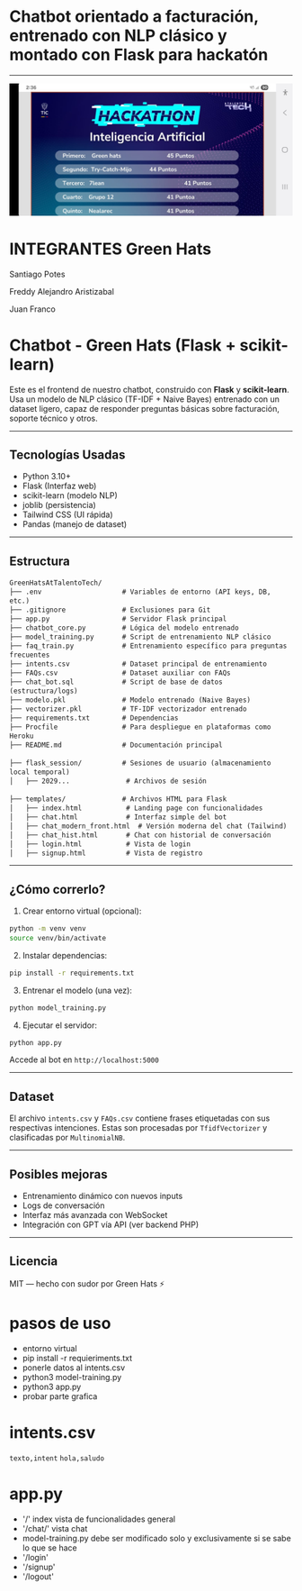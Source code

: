 
# Chatbot orientado a facturación, entrenado con NLP clásico y montado con Flask para hackatón
---
![TOP5](https://github.com/SPotes22/GreenHatsAtTalentoTech/blob/main/milestones/top5_round1.jpeg)

# INTEGRANTES Green Hats
Santiago Potes 

Freddy Alejandro Aristizabal

Juan Franco


#  Chatbot - Green Hats (Flask + scikit-learn)

Este es el frontend de nuestro chatbot, construido con **Flask** y **scikit-learn**. Usa un modelo de NLP clásico (TF-IDF + Naive Bayes) entrenado con un dataset ligero, capaz de responder preguntas básicas sobre facturación, soporte técnico y otros.

---

##  Tecnologías Usadas

- Python 3.10+
- Flask (Interfaz web)
- scikit-learn (modelo NLP)
- joblib (persistencia)
- Tailwind CSS (UI rápida)
- Pandas (manejo de dataset)

---

##  Estructura

```
GreenHatsAtTalentoTech/
├── .env                    # Variables de entorno (API keys, DB, etc.)
├── .gitignore              # Exclusiones para Git
├── app.py                  # Servidor Flask principal
├── chatbot_core.py         # Lógica del modelo entrenado
├── model_training.py       # Script de entrenamiento NLP clásico
├── faq_train.py            # Entrenamiento específico para preguntas frecuentes
├── intents.csv             # Dataset principal de entrenamiento
├── FAQs.csv                # Dataset auxiliar con FAQs
├── chat_bot.sql            # Script de base de datos (estructura/logs)
├── modelo.pkl              # Modelo entrenado (Naive Bayes)
├── vectorizer.pkl          # TF-IDF vectorizador entrenado
├── requirements.txt        # Dependencias
├── Procfile                # Para despliegue en plataformas como Heroku
├── README.md               # Documentación principal

├── flask_session/          # Sesiones de usuario (almacenamiento local temporal)
│   ├── 2029...              # Archivos de sesión

├── templates/              # Archivos HTML para Flask
│   ├── index.html           # Landing page con funcionalidades
│   ├── chat.html            # Interfaz simple del bot
│   ├── chat_modern_front.html  # Versión moderna del chat (Tailwind)
│   ├── chat_hist.html       # Chat con historial de conversación
│   ├── login.html           # Vista de login
│   ├── signup.html          # Vista de registro

```

---

##  ¿Cómo correrlo?

1. Crear entorno virtual (opcional):
```bash
python -m venv venv
source venv/bin/activate
```

2. Instalar dependencias:
```bash
pip install -r requirements.txt
```

3. Entrenar el modelo (una vez):
```bash
python model_training.py
```

4. Ejecutar el servidor:
```bash
python app.py
```

Accede al bot en `http://localhost:5000`

---

##  Dataset

El archivo `intents.csv` y `FAQs.csv` contiene frases etiquetadas con sus respectivas intenciones. Estas son procesadas por `TfidfVectorizer` y clasificadas por `MultinomialNB`.

---

##  Posibles mejoras

- Entrenamiento dinámico con nuevos inputs
- Logs de conversación
- Interfaz más avanzada con WebSocket
- Integración con GPT vía API (ver backend PHP)

---

## Licencia

MIT — hecho con sudor por Green Hats ⚡

# pasos de uso
- entorno virtual
- pip install -r  requieriments.txt
- ponerle datos al intents.csv 
- python3 model-training.py
- python3 app.py
- probar parte grafica

# intents.csv 
`texto,intent`
`hola,saludo`
 
# app.py
- '/' index vista de funcionalidades general
- '/chat/' vista chat
- model-training.py debe ser modificado solo y exclusivamente si se sabe lo que se hace
- '/login'
- '/signup'
- '/logout'
  
